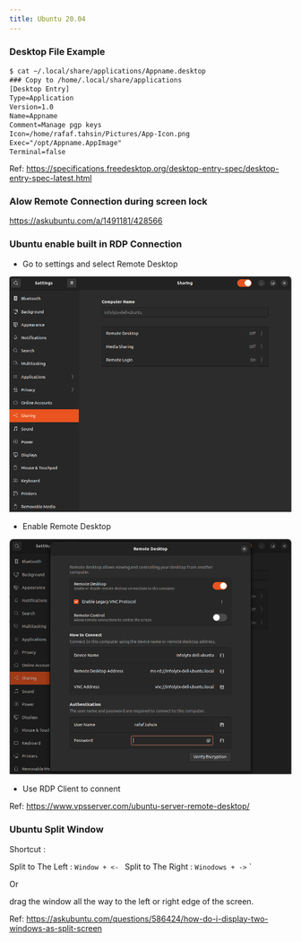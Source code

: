 ```yaml
---
title: Ubuntu 20.04
---
```


### Desktop File Example

```shell
$ cat ~/.local/share/applications/Appname.desktop 
### Copy to /home/.local/share/applications
[Desktop Entry]
Type=Application
Version=1.0
Name=Appname
Comment=Manage pgp keys
Icon=/home/rafaf.tahsin/Pictures/App-Icon.png
Exec="/opt/Appname.AppImage"
Terminal=false
```

Ref: https://specifications.freedesktop.org/desktop-entry-spec/desktop-entry-spec-latest.html




### Alow Remote Connection during screen lock

https://askubuntu.com/a/1491181/428566

### Ubuntu enable built in RDP Connection 

- Go to settings and select Remote Desktop

![img.png](img.png)

- Enable Remote Desktop

![img_1.png](img_1.png)

- Use RDP Client to connent

Ref: https://www.vpsserver.com/ubuntu-server-remote-desktop/


### Ubuntu Split Window

Shortcut : 

Split to The Left : `Window + <- `
Split to The Right : `Winodows + ->` 
`

Or

drag the window all the way to the left or right edge of the screen.

Ref: https://askubuntu.com/questions/586424/how-do-i-display-two-windows-as-split-screen